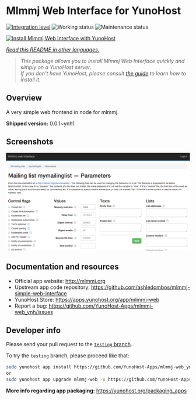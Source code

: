 <!--
N.B.: This README was automatically generated by <https://github.com/YunoHost/apps/tree/master/tools/readme_generator>
It shall NOT be edited by hand.
-->

# Mlmmj Web Interface for YunoHost

[![Integration level](https://dash.yunohost.org/integration/mlmmj-web.svg)](https://ci-apps.yunohost.org/ci/apps/mlmmj-web/) ![Working status](https://ci-apps.yunohost.org/ci/badges/mlmmj-web.status.svg) ![Maintenance status](https://ci-apps.yunohost.org/ci/badges/mlmmj-web.maintain.svg)

[![Install Mlmmj Web Interface with YunoHost](https://install-app.yunohost.org/install-with-yunohost.svg)](https://install-app.yunohost.org/?app=mlmmj-web)

*[Read this README in other languages.](./ALL_README.md)*

> *This package allows you to install Mlmmj Web Interface quickly and simply on a YunoHost server.*  
> *If you don't have YunoHost, please consult [the guide](https://yunohost.org/install) to learn how to install it.*

## Overview

A very simple web frontend in node for mlmmj.

**Shipped version:** 0.0.1~ynh1

## Screenshots

![Screenshot of Mlmmj Web Interface](./doc/screenshots/screenshot.png)

## Documentation and resources

- Official app website: <http://mlmmj.org>
- Upstream app code repository: <https://github.com/ashledombos/mlmmj-simple-web-interface>
- YunoHost Store: <https://apps.yunohost.org/app/mlmmj-web>
- Report a bug: <https://github.com/YunoHost-Apps/mlmmj-web_ynh/issues>

## Developer info

Please send your pull request to the [`testing` branch](https://github.com/YunoHost-Apps/mlmmj-web_ynh/tree/testing).

To try the `testing` branch, please proceed like that:

```bash
sudo yunohost app install https://github.com/YunoHost-Apps/mlmmj-web_ynh/tree/testing --debug
or
sudo yunohost app upgrade mlmmj-web -u https://github.com/YunoHost-Apps/mlmmj-web_ynh/tree/testing --debug
```

**More info regarding app packaging:** <https://yunohost.org/packaging_apps>
